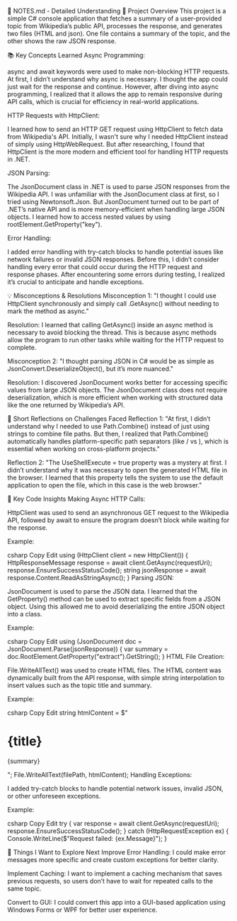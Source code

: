 📄 NOTES.md - Detailed Understanding
🚀 Project Overview
This project is a simple C# console application that fetches a summary of a user-provided topic from Wikipedia’s public API, processes the response, and generates two files (HTML and json). One file contains a summary of the topic, and the other shows the raw JSON response.

📚 Key Concepts Learned
Async Programming:

async and await keywords were used to make non-blocking HTTP requests. At first, I didn’t understand why async is necessary. I thought the app could just wait for the response and continue. However, after diving into async programming, I realized that it allows the app to remain responsive during API calls, which is crucial for efficiency in real-world applications.

HTTP Requests with HttpClient:

I learned how to send an HTTP GET request using HttpClient to fetch data from Wikipedia's API. Initially, I wasn't sure why I needed HttpClient instead of simply using HttpWebRequest. But after researching, I found that HttpClient is the more modern and efficient tool for handling HTTP requests in .NET.

JSON Parsing:

The JsonDocument class in .NET is used to parse JSON responses from the Wikipedia API. I was unfamiliar with the JsonDocument class at first, so I tried using Newtonsoft.Json. But JsonDocument turned out to be part of .NET’s native API and is more memory-efficient when handling large JSON objects. I learned how to access nested values by using rootElement.GetProperty("key").

Error Handling:

I added error handling with try-catch blocks to handle potential issues like network failures or invalid JSON responses. Before this, I didn’t consider handling every error that could occur during the HTTP request and response phases. After encountering some errors during testing, I realized it’s crucial to anticipate and handle exceptions.


💡 Misconceptions & Resolutions
Misconception 1: "I thought I could use HttpClient synchronously and simply call .GetAsync() without needing to mark the method as async."

Resolution: I learned that calling GetAsync() inside an async method is necessary to avoid blocking the thread. This is because async methods allow the program to run other tasks while waiting for the HTTP request to complete.


Misconception 2: "I thought parsing JSON in C# would be as simple as JsonConvert.DeserializeObject(), but it’s more nuanced."

Resolution: I discovered JsonDocument works better for accessing specific values from large JSON objects. The JsonDocument class does not require deserialization, which is more efficient when working with structured data like the one returned by Wikipedia’s API.


📝 Short Reflections on Challenges Faced
Reflection 1: "At first, I didn’t understand why I needed to use Path.Combine() instead of just using strings to combine file paths. But then, I realized that Path.Combine() automatically handles platform-specific path separators (like / vs \), which is essential when working on cross-platform projects."

Reflection 2: "The UseShellExecute = true property was a mystery at first. I didn’t understand why it was necessary to open the generated HTML file in the browser. I learned that this property tells the system to use the default application to open the file, which in this case is the web browser."


🔧 Key Code Insights
Making Async HTTP Calls:

HttpClient was used to send an asynchronous GET request to the Wikipedia API, followed by await to ensure the program doesn’t block while waiting for the response.

Example:

csharp
Copy
Edit
using (HttpClient client = new HttpClient())
{
    HttpResponseMessage response = await client.GetAsync(requestUri);
    response.EnsureSuccessStatusCode();
    string jsonResponse = await response.Content.ReadAsStringAsync();
}
Parsing JSON:

JsonDocument is used to parse the JSON data. I learned that the GetProperty() method can be used to extract specific fields from a JSON object. Using this allowed me to avoid deserializing the entire JSON object into a class.

Example:

csharp
Copy
Edit
using (JsonDocument doc = JsonDocument.Parse(jsonResponse))
{
    var summary = doc.RootElement.GetProperty("extract").GetString();
}
HTML File Creation:

File.WriteAllText() was used to create HTML files. The HTML content was dynamically built from the API response, with simple string interpolation to insert values such as the topic title and summary.

Example:

csharp
Copy
Edit
string htmlContent = $"<html><head><title>{title}</title></head><body><h1>{title}</h1><p>{summary}</p></body></html>";
File.WriteAllText(filePath, htmlContent);
Handling Exceptions:

I added try-catch blocks to handle potential network issues, invalid JSON, or other unforeseen exceptions.

Example:

csharp
Copy
Edit
try
{
    var response = await client.GetAsync(requestUri);
    response.EnsureSuccessStatusCode();
}
catch (HttpRequestException ex)
{
    Console.WriteLine($"Request failed: {ex.Message}");
}

🔄 Things I Want to Explore Next
Improve Error Handling: I could make error messages more specific and create custom exceptions for better clarity.

Implement Caching: I want to implement a caching mechanism that saves previous requests, so users don’t have to wait for repeated calls to the same topic.

Convert to GUI: I could convert this app into a GUI-based application using Windows Forms or WPF for better user experience.